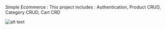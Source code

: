 Simple Ecommerce :
This project includes :
Authentication, 
Product CRUD,
 Category CRUD,
 Cart CRD

![alt text](http://url/to/img.png)
